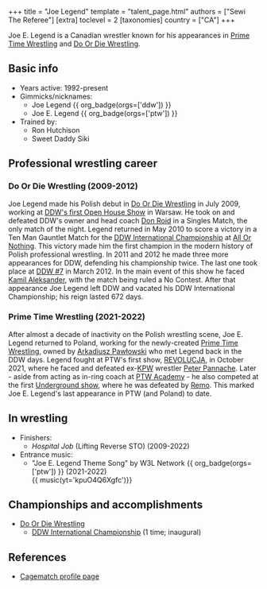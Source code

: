 +++
title = "Joe Legend"
template = "talent_page.html"
authors = ["Sewi The Referee"]
[extra]
toclevel = 2
[taxonomies]
country = ["CA"]
+++

Joe E. Legend is a Canadian wrestler known for his appearances in [Prime Time Wrestling](@/o/ptw.md) and [Do Or Die Wrestling](@/o/ddw.md).

## Basic info

* Years active: 1992-present
* Gimmicks/nicknames:
  - Joe Legend {{ org_badge(orgs=['ddw']) }}
  - Joe E. Legend {{ org_badge(orgs=['ptw']) }}
* Trained by:
  - Ron Hutchison
  - Sweet Daddy Siki

## Professional wrestling career

### Do Or Die Wrestling (2009-2012)

Joe Legend made his Polish debut in [Do Or Die Wrestling](@/o/ddw.md) in July 2009, working at [DDW's first Open House Show](@/e/ddw/2009-07-20-ddw-open-house.md) in Warsaw.
He took on and defeated DDW's owner and head coach [Don Roid](@/w/don-roid.md) in a Singles Match, the only match of the night.
Legend returned in May 2010 to score a victory in a Ten Man Gauntlet Match for the [DDW International Championship](@/c/ddw-international-championship.md) at [All Or Nothing](@/e/ddw/2010-05-08-ddw-all-or-nothing.md).
This victory made him the first champion in the modern history of Polish professional wrestling.
In 2011 and 2012 he made three more appearances for DDW, defending his championship twice. The last one took place at [DDW #7](@/e/ddw/2012-03-10-ddw-7.md) in March 2012.
In the main event of this show he faced [Kamil Aleksander](@/w/kamil-aleksander.md), with the match being ruled a No Contest. After that appearance Joe Legend left DDW and vacated his DDW International Championship; his reign lasted 672 days.

### Prime Time Wrestling (2021-2022)

After almost a decade of inactivity on the Polish wrestling scene, Joe E. Legend returned to Poland, working for the newly-created [Prime Time Wrestling](@/o/ptw.md), owned by [Arkadiusz Pawłowski](@/w/pan-pawlowski.md) who met Legend back in the DDW days.
Legend fought at PTW's first show, [REVOLUCJA](@/e/ptw/2021-10-09-ptw-1-revolucja.md), in October 2021, where he faced and defeated ex-[KPW](@/o/kpw.md) wrestler [Peter Pannache](@/w/peter-pannache.md).
Later - aside from acting as in-ring coach at [PTW Academy](@/o/ptw-academy.md) - he also competed at the first [Underground show](@/e/ptw/2021-12-19-ptw-underground-1.md), where he was defeated by [Remo](@/w/remo.md).
This marked Joe E. Legend's last appearance in PTW (and Poland) to date.

## In wrestling

* Finishers:
  - _Hospital Job_ (Lifting Reverse STO) (2009-2022)
* Entrance music:
  - "Joe E. Legend Theme Song" by W3L Network
    {{ org_badge(orgs=['ptw']) }} (2021-2022) <br>
    {{ music(yt='kpuO4Q6Xgfc')}}

## Championships and accomplishments

* [Do Or Die Wrestling](@/o/ddw.md)
  - [DDW International Championship](@/c/ddw-international-championship.md) (1 time; inaugural)

## References

* [Cagematch profile page](https://www.cagematch.net/?id=2&nr=226)
